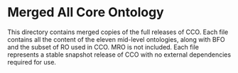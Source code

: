 # Merged All Core Ontology

This directory contains merged copies of the full releases of CCO. Each file contains all the content of the eleven mid-level ontologies, along with BFO and the subset of RO used in CCO. MRO is not included. Each file represents a stable snapshot release of CCO with no external dependencies required for use.
